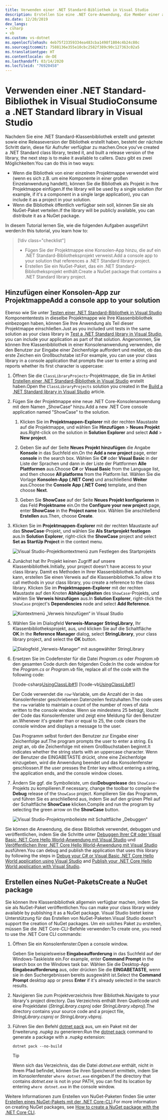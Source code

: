 ```yaml
---
title: Verwenden einer .NET Standard-Bibliothek in Visual Studio
description: Erstellen Sie eine .NET Core-Anwendung, die Member einer anderen Klassenbibliothek mit Visual Studio 2019 aufruft.
ms.date: 12/20/2019
dev_langs:
- csharp
- vb
ms.custom: vs-dotnet
ms.openlocfilehash: 4eb75f23359334ea483cba1498f1804c4b24c80c
ms.sourcegitcommit: 7588136e355e10cbc2582f389c90c127363c02a5
ms.translationtype: HT
ms.contentlocale: de-DE
ms.lasthandoff: 03/14/2020
ms.locfileid: "76920458"
---
```

# <a name="consume-a-net-standard-library-in-visual-studio"></a><span data-ttu-id="0a9d5-103">Verwenden einer .NET Standard-Bibliothek in Visual Studio</span><span class="sxs-lookup"><span data-stu-id="0a9d5-103">Consume a .NET Standard library in Visual Studio</span></span>

<span data-ttu-id="0a9d5-104">Nachdem Sie eine .NET Standard-Klassenbibliothek erstellt und getestet sowie eine Releaseversion der Bibliothek erstellt haben, besteht der nächste Schritt darin, diese für Aufrufer verfügbar zu machen.</span><span class="sxs-lookup"><span data-stu-id="0a9d5-104">Once you've created a .NET Standard class library, tested it, and built a release version of the library, the next step is to make it available to callers.</span></span> <span data-ttu-id="0a9d5-105">Dazu gibt es zwei Möglichkeiten:</span><span class="sxs-lookup"><span data-stu-id="0a9d5-105">You can do this in two ways:</span></span>

- <span data-ttu-id="0a9d5-106">Wenn die Bibliothek von einer einzelnen Projektmappe verwendet wird (wenn es sich z.B. um eine Komponente in einer großen Einzelanwendung handelt), können Sie die Bibliothek als Projekt in Ihre Projektmappe einfügen.</span><span class="sxs-lookup"><span data-stu-id="0a9d5-106">If the library will be used by a single solution (for example, if it's a component in a single large application), you can include it as a project in your solution.</span></span>
- <span data-ttu-id="0a9d5-107">Wenn die Bibliothek öffentlich verfügbar sein soll, können Sie sie als NuGet-Paket verteilen.</span><span class="sxs-lookup"><span data-stu-id="0a9d5-107">If the library will be publicly available, you can distribute it as a NuGet package.</span></span>

<span data-ttu-id="0a9d5-108">In diesem Tutorial lernen Sie, wie die folgenden Aufgaben ausgeführt werden:</span><span class="sxs-lookup"><span data-stu-id="0a9d5-108">In this tutorial, you learn how to:</span></span>
> [!div class="checklist"]
>
> - <span data-ttu-id="0a9d5-109">Fügen Sie der Projektmappe eine Konsolen-App hinzu, die auf ein .NET Standard-Bibliotheksprojekt verweist.</span><span class="sxs-lookup"><span data-stu-id="0a9d5-109">Add a console app to your solution that references a .NET Standard library project.</span></span>
> - <span data-ttu-id="0a9d5-110">Erstellen Sie ein NuGet-Paket, das ein .NET Standard-Bibliotheksprojekt enthält.</span><span class="sxs-lookup"><span data-stu-id="0a9d5-110">Create a NuGet package that contains a .NET Standard library project.</span></span>

## <a name="add-a-console-app-to-your-solution"></a><span data-ttu-id="0a9d5-111">Hinzufügen einer Konsolen-App zur Projektmappe</span><span class="sxs-lookup"><span data-stu-id="0a9d5-111">Add a console app to your solution</span></span>

<span data-ttu-id="0a9d5-112">Ebenso wie Sie unter [Testen einer .NET Standard-Bibliothek in Visual Studio](testing-library-with-visual-studio.md) Komponententests in dieselbe Projektmappe wie Ihre Klassenbibliothek einbezogen haben, können Sie Ihre Anwendung als Teil dieser Projektmappe einschließen.</span><span class="sxs-lookup"><span data-stu-id="0a9d5-112">Just as you included unit tests in the same solution as your class library in [Test a .NET Standard library in Visual Studio](testing-library-with-visual-studio.md), you can include your application as part of that solution.</span></span> <span data-ttu-id="0a9d5-113">Angenommen, Sie können Ihre Klassenbibliothek in einer Konsolenanwendung verwenden, die den Benutzer zur Eingabe einer Zeichenfolge auffordert und meldet, ob das erste Zeichen ein Großbuchstabe ist:</span><span class="sxs-lookup"><span data-stu-id="0a9d5-113">For example, you can use your class library in a console application that prompts the user to enter a string and reports whether its first character is uppercase:</span></span>

1. <span data-ttu-id="0a9d5-114">Öffnen Sie die `ClassLibraryProjects`-Projektmappe, die Sie im Artikel [Erstellen einer .NET Standard-Bibliothek in Visual Studio](library-with-visual-studio.md) erstellt haben.</span><span class="sxs-lookup"><span data-stu-id="0a9d5-114">Open the `ClassLibraryProjects` solution you created in the [Build a .NET Standard library in Visual Studio](library-with-visual-studio.md) article.</span></span>

1. <span data-ttu-id="0a9d5-115">Fügen Sie der Projektmappe eine neue .NET Core-Konsolenanwendung mit dem Namen „ShowCase“ hinzu.</span><span class="sxs-lookup"><span data-stu-id="0a9d5-115">Add a new .NET Core console application named "ShowCase" to the solution.</span></span>

   1. <span data-ttu-id="0a9d5-116">Klicken Sie im **Projektmappen-Explorer** mit der rechten Maustaste auf die Projektmappe, und wählen Sie **Hinzufügen** > **Neues Projekt** aus.</span><span class="sxs-lookup"><span data-stu-id="0a9d5-116">Right-click on the solution in **Solution Explorer** and select **Add** > **New project**.</span></span>

   1. <span data-ttu-id="0a9d5-117">Geben Sie auf der Seite **Neues Projekt hinzufügen** die Angabe **Konsole** in das Suchfeld ein.</span><span class="sxs-lookup"><span data-stu-id="0a9d5-117">On the **Add a new project** page, enter **console** in the search box.</span></span> <span data-ttu-id="0a9d5-118">Wählen Sie **C#** oder **Visual Basic** in der Liste der Sprachen und dann in der Liste der Plattformen **Alle Plattformen** aus.</span><span class="sxs-lookup"><span data-stu-id="0a9d5-118">Choose **C#** or **Visual Basic** from the Language list, and then choose **All platforms** from the Platform list.</span></span> <span data-ttu-id="0a9d5-119">Wählen Sie die Vorlage **Konsolen-App (.NET Core)** und anschließend **Weiter** aus.</span><span class="sxs-lookup"><span data-stu-id="0a9d5-119">Choose the **Console App (.NET Core)** template, and then choose **Next**.</span></span>

   1. <span data-ttu-id="0a9d5-120">Geben Sie **ShowCase** auf der Seite **Neues Projekt konfigurieren** in das Feld **Projektname** ein.</span><span class="sxs-lookup"><span data-stu-id="0a9d5-120">On the **Configure your new project** page, enter **ShowCase** in the **Project name** box.</span></span> <span data-ttu-id="0a9d5-121">Wählen Sie anschließend **Erstellen** aus.</span><span class="sxs-lookup"><span data-stu-id="0a9d5-121">Then, choose **Create**.</span></span>

1. <span data-ttu-id="0a9d5-122">Klicken Sie im **Projektmappen-Explorer** mit der rechten Maustaste auf das **ShowCase**-Projekt, und wählen Sie **Als Startprojekt festlegen** aus.</span><span class="sxs-lookup"><span data-stu-id="0a9d5-122">In **Solution Explorer**, right-click the **ShowCase** project and select **Set as StartUp Project** in the context menu.</span></span>

   ![Visual Studio-Projektkontextmenü zum Festlegen des Startprojekts](./media/consuming-library-with-visual-studio/set-startup-project-context-menu.png)

1. <span data-ttu-id="0a9d5-124">Zunächst hat Ihr Projekt keinen Zugriff auf unsere Klassenbibliothek.</span><span class="sxs-lookup"><span data-stu-id="0a9d5-124">Initially, your project doesn't have access to your class library.</span></span> <span data-ttu-id="0a9d5-125">Damit es Methoden in Ihrer Klassenbibliothek aufrufen kann, erstellen Sie einen Verweis auf die Klassenbibliothek.</span><span class="sxs-lookup"><span data-stu-id="0a9d5-125">To allow it to call methods in your class library, you create a reference to the class library.</span></span> <span data-ttu-id="0a9d5-126">Klicken Sie im **Projektmappen-Explorer** mit der rechten Maustaste auf den Knoten **Abhängigkeiten** des `ShowCase`-Projekts, und wählen Sie **Verweis hinzufügen** aus.</span><span class="sxs-lookup"><span data-stu-id="0a9d5-126">In **Solution Explorer**, right-click the `ShowCase` project's **Dependencies** node and select **Add Reference**.</span></span>

   ![Kontextmenü „Verweis hinzufügen“ in Visual Studio](./media/consuming-library-with-visual-studio/add-reference-context-menu.png)

1. <span data-ttu-id="0a9d5-128">Wählen Sie im Dialogfeld **Verweis-Manager** **StringLibrary**, Ihr Klassenbibliotheksprojekt, aus, und klicken Sie auf die Schaltfläche **OK**.</span><span class="sxs-lookup"><span data-stu-id="0a9d5-128">In the **Reference Manager** dialog, select **StringLibrary**, your class library project, and select the **OK** button.</span></span>

   ![Dialogfeld „Verweis-Manager“ mit ausgewählter StringLibrary](./media/consuming-library-with-visual-studio/manage-project-references.png)

1. <span data-ttu-id="0a9d5-130">Ersetzen Sie im Codefenster für die Datei *Program.cs* oder *Program.vb* den gesamten Code durch den folgenden Code:</span><span class="sxs-lookup"><span data-stu-id="0a9d5-130">In the code window for the *Program.cs* or *Program.vb* file, replace all of the code with the following code:</span></span>

   [!code-csharp[UsingClassLib#1](~/samples/snippets/csharp/getting_started/with_visual_studio_2017/showcase.cs)]
   [!code-vb[UsingClassLib#1](~/samples/snippets/core/tutorials/vb-library-with-visual-studio/showcase.vb)]

   <span data-ttu-id="0a9d5-131">Der Code verwendet die `row`-Variable, um die Anzahl der in das Konsolenfenster geschriebenen Datenzeilen festzuhalten.</span><span class="sxs-lookup"><span data-stu-id="0a9d5-131">The code uses the `row` variable to maintain a count of the number of rows of data written to the console window.</span></span> <span data-ttu-id="0a9d5-132">Wenn sie mindestens 25 beträgt, löscht der Code das Konsolenfenster und zeigt eine Meldung für den Benutzer an.</span><span class="sxs-lookup"><span data-stu-id="0a9d5-132">Whenever it's greater than or equal to 25, the code clears the console window and displays a message to the user.</span></span>

   <span data-ttu-id="0a9d5-133">Das Programm selbst fordert den Benutzer zur Eingabe einer Zeichenfolge auf.</span><span class="sxs-lookup"><span data-stu-id="0a9d5-133">The program prompts the user to enter a string.</span></span> <span data-ttu-id="0a9d5-134">Es zeigt an, ob die Zeichenfolge mit einem Großbuchstaben beginnt.</span><span class="sxs-lookup"><span data-stu-id="0a9d5-134">It indicates whether the string starts with an uppercase character.</span></span> <span data-ttu-id="0a9d5-135">Wenn der Benutzer die EINGABETASTE drückt, ohne eine Zeichenfolge einzugeben, wird die Anwendung beendet und das Konsolenfenster geschlossen.</span><span class="sxs-lookup"><span data-stu-id="0a9d5-135">If the user presses the Enter key without entering a string, the application ends, and the console window closes.</span></span>

1. <span data-ttu-id="0a9d5-136">Ändern Sie ggf. die Symbolleiste, um das**Debugrelease** des `ShowCase`-Projekts zu kompilieren.</span><span class="sxs-lookup"><span data-stu-id="0a9d5-136">If necessary, change the toolbar to compile the **Debug** release of the `ShowCase` project.</span></span> <span data-ttu-id="0a9d5-137">Kompilieren Sie das Programm, und führen Sie es anschließend aus, indem Sie auf den grünen Pfeil auf der Schaltfläche **ShowCase** klicken.</span><span class="sxs-lookup"><span data-stu-id="0a9d5-137">Compile and run the program by selecting the green arrow on the **ShowCase** button.</span></span>

   ![Visual Studio-Projektsymbolleiste mit Schaltfläche „Debuggen“](./media/consuming-library-with-visual-studio/visual-studio-project-toolbar.png)

<span data-ttu-id="0a9d5-139">Sie können die Anwendung, die diese Bibliothek verwendet, debuggen und veröffentlichen, indem Sie die Schritte unter [Debuggen Ihrer C# oder Visual Basic .NET Core Hello World-Anwendung mit Visual Studio](debugging-with-visual-studio.md) und [Veröffentlichen Ihrer .NET Core Hello World-Anwendung mit Visual Studio](publishing-with-visual-studio.md) ausführen.</span><span class="sxs-lookup"><span data-stu-id="0a9d5-139">You can debug and publish the application that uses this library by following the steps in [Debug your C# or Visual Basic .NET Core Hello World application using Visual Studio](debugging-with-visual-studio.md) and [Publish your .NET Core Hello World application with Visual Studio](publishing-with-visual-studio.md).</span></span>

## <a name="create-a-nuget-package"></a><span data-ttu-id="0a9d5-140">Erstellen eines NuGet-Pakets</span><span class="sxs-lookup"><span data-stu-id="0a9d5-140">Create a NuGet package</span></span>

<span data-ttu-id="0a9d5-141">Sie können Ihre Klassenbibliothek allgemein verfügbar machen, indem Sie sie als NuGet-Paket veröffentlichen.</span><span class="sxs-lookup"><span data-stu-id="0a9d5-141">You can make your class library widely available by publishing it as a NuGet package.</span></span> <span data-ttu-id="0a9d5-142">Visual Studio bietet keine Unterstützung für das Erstellen von NuGet-Paketen.</span><span class="sxs-lookup"><span data-stu-id="0a9d5-142">Visual Studio doesn't support the creation of NuGet packages.</span></span> <span data-ttu-id="0a9d5-143">Um ein solches Paket zu erstellen, müssen Sie die .NET Core-CLI-Befehle verwenden:</span><span class="sxs-lookup"><span data-stu-id="0a9d5-143">To create one, you need to use the .NET Core CLI commands:</span></span>

1. <span data-ttu-id="0a9d5-144">Öffnen Sie ein Konsolenfenster.</span><span class="sxs-lookup"><span data-stu-id="0a9d5-144">Open a console window.</span></span>

   <span data-ttu-id="0a9d5-145">Geben Sie beispielsweise **Eingabeaufforderung** in das Suchfeld auf der Windows-Taskleiste ein.</span><span class="sxs-lookup"><span data-stu-id="0a9d5-145">For example, enter **Command Prompt** in the search box on the Windows task bar.</span></span> <span data-ttu-id="0a9d5-146">Wählen Sie die Desktop-App **Eingabeaufforderung** aus, oder drücken Sie die **EINGABETASTE**, wenn sie in den Suchergebnissen bereits ausgewählt ist.</span><span class="sxs-lookup"><span data-stu-id="0a9d5-146">Select the **Command Prompt** desktop app or press **Enter** if it's already selected in the search results.</span></span>

1. <span data-ttu-id="0a9d5-147">Navigieren Sie zum Projektverzeichnis Ihrer Bibliothek.</span><span class="sxs-lookup"><span data-stu-id="0a9d5-147">Navigate to your library's project directory.</span></span> <span data-ttu-id="0a9d5-148">Das Verzeichnis enthält Ihren Quellcode und eine Projektdatei (*StringLibrary.csproj* oder *StringLibrary.vbproj*).</span><span class="sxs-lookup"><span data-stu-id="0a9d5-148">The directory contains your source code and a project file, *StringLibrary.csproj* or *StringLibrary.vbproj*.</span></span>

1. <span data-ttu-id="0a9d5-149">Führen Sie den Befehl [dotnet pack](../tools/dotnet-pack.md) aus, um ein Paket mit der Erweiterung *.nupkg* zu generieren:</span><span class="sxs-lookup"><span data-stu-id="0a9d5-149">Run the [dotnet pack](../tools/dotnet-pack.md) command to generate a package with a *.nupkg* extension:</span></span>

   ```dotnetcli
   dotnet pack --no-build
   ```

   > [!TIP]
   > <span data-ttu-id="0a9d5-150">Wenn sich das Verzeichnis, das die Datei *dotnet.exe* enthält, nicht in Ihrem Pfad befindet, können Sie ihren Speicherort ermitteln, indem Sie im Konsolenfenster `where dotnet.exe` eingeben.</span><span class="sxs-lookup"><span data-stu-id="0a9d5-150">If the directory that contains *dotnet.exe* is not in your PATH, you can find its location by entering `where dotnet.exe` in the console window.</span></span>

<span data-ttu-id="0a9d5-151">Weitere Informationen zum Erstellen von NuGet-Paketen finden Sie unter [Erstellen eines NuGet-Pakets mit der .NET Core-CLI](../deploying/creating-nuget-packages.md).</span><span class="sxs-lookup"><span data-stu-id="0a9d5-151">For more information on creating NuGet packages, see [How to create a NuGet package with the .NET Core CLI](../deploying/creating-nuget-packages.md).</span></span>
